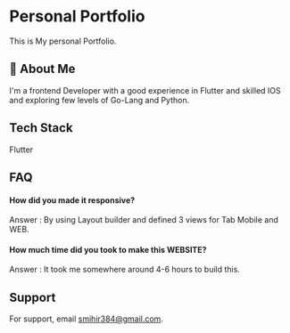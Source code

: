 
# Personal Portfolio

This is My personal Portfolio.

## 🚀 About Me
I'm a frontend Developer with a good experience in Flutter and skilled IOS and exploring few levels of Go-Lang and Python.


## Tech Stack

Flutter



## FAQ

#### How did you made it responsive?

Answer : By using Layout builder and defined 3 views for Tab Mobile and WEB.

#### How much time did you took to make this WEBSITE?

Answer : It took me somewhere around 4-6 hours to build this.


## Support

For support, email smihir384@gmail.com.

